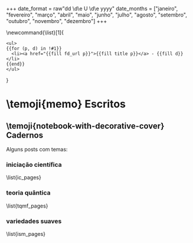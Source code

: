 +++
date_format = raw"dd \d\e U \d\e yyyy"
date_months = ["janeiro", "fevereiro", "março", "abril", "maio", "junho", "julho", "agosto", "setembro", "outubro", "novembro", "dezembro"]
+++

\newcommand{\list}[1]{
~~~
<ul>
{{for (p, d) in !#1}}
  <li><a href="{{fill fd_url p}}">{{fill title p}}</a> - {{fill d}}</li>
{{end}}
</ul>
~~~
}

# \temoji{memo} Escritos

## \temoji{notebook-with-decorative-cover} Cadernos

Alguns posts com temas:

### iniciação científica

\list{ic_pages}

### teoria quântica

\list{tqmf_pages}

### variedades suaves

\list{ism_pages}
